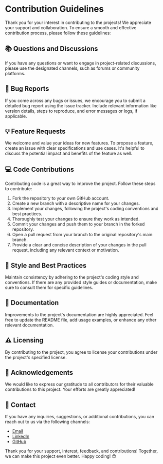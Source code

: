 # Contribution Guidelines

Thank you for your interest in contributing to the projects! We appreciate your support and collaboration. To ensure a smooth and effective contribution process, please follow these guidelines:

## 📚 Questions and Discussions

If you have any questions or want to engage in project-related discussions, please use the designated channels, such as forums or community platforms.

## 🐛 Bug Reports

If you come across any bugs or issues, we encourage you to submit a detailed bug report using the issue tracker. Include relevant information like version details, steps to reproduce, and error messages or logs, if applicable.

## 💡 Feature Requests

We welcome and value your ideas for new features. To propose a feature, create an issue with clear specifications and use cases. It's helpful to discuss the potential impact and benefits of the feature as well.

## 💻 Code Contributions

Contributing code is a great way to improve the project. Follow these steps to contribute:

1. Fork the repository to your own GitHub account.
2. Create a new branch with a descriptive name for your changes.
3. Implement your changes, following the project's coding conventions and best practices.
4. Thoroughly test your changes to ensure they work as intended.
5. Commit your changes and push them to your branch in the forked repository.
6. Open a pull request from your branch to the original repository's main branch.
7. Provide a clear and concise description of your changes in the pull request, including any relevant context or motivation.

## 🎨 Style and Best Practices

Maintain consistency by adhering to the project's coding style and conventions. If there are any provided style guides or documentation, make sure to consult them for specific guidelines.

## 📝 Documentation

Improvements to the project's documentation are highly appreciated. Feel free to update the README file, add usage examples, or enhance any other relevant documentation.

## ⚠️ Licensing

By contributing to the project, you agree to license your contributions under the project's specified license.

## 🙏 Acknowledgements 

We would like to express our gratitude to all contributors for their valuable contributions to this project. Your efforts are greatly appreciated!

## 🤝 Contact

If you have any inquiries, suggestions, or additional contributions, you can reach out to us via the following channels:

- [Email](mailto:natainditama.dev@gmail.com)
- [LinkedIn](https://www.linkedin.com/in/natainditama)
- [GitHub](https://github.com/natainditama)

Thank you for your support, interest, feedback, and contributions! Together, we can make this project even better. Happy coding! 😊